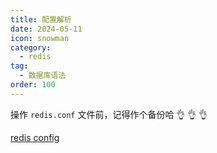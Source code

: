 ```yaml
---
title: 配置解析
date: 2024-05-11
icon: snowman
category:
  - redis
tag:
  - 数据库语法
order: 100
---
```


操作 `redis.conf` 文件前，记得作个备份哈 :ok_hand: :ok_hand: :ok_hand:

[redis config](redisConfig.md)

<!-- more -->

